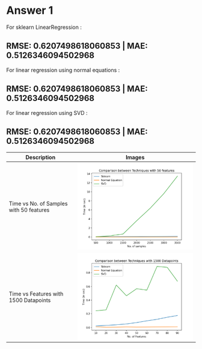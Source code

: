 # Answer 1

For sklearn LinearRegression : 

RMSE:  0.6207498618060853 |
MAE:  0.5126346094502968
---------------------------
For linear regression using normal equations : 

RMSE:  0.6207498618060853 | 
MAE:  0.5126346094502968
---------------------------
For linear regression using SVD : 

RMSE:  0.6207498618060853 |
MAE:  0.5126346094502968
---------------------------

|Description|Images|
|----|-------------|
|Time vs No. of Samples with 50 features|<img src="Plots/Question1/50Features.png" width=600 alt="Time vs No. of Samples">|
|Time vs Features with 1500 Datapoints|<img src="Plots/Question1/1500Datapoints.png" width=600 alt="$Bias^2$ and Variance vs depth (each normalized separately to show the trend)">|